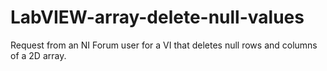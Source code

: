 # LabVIEW-array-delete-null-values
Request from an NI Forum user for a VI that deletes null rows and columns of a 2D array.
